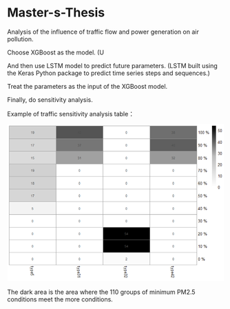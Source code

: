 # Master-s-Thesis
Analysis of the influence of traffic flow and power generation on air pollution.

Choose XGBoost as the model.
(U

And then use LSTM model to predict future parameters.
(LSTM built using the Keras Python package to predict time series steps and sequences.)

Treat the parameters as the input of the XGBoost model.

Finally, do sensitivity analysis.

Example of traffic sensitivity analysis table：

![image](https://github.com/jeff611196/Master-s-Thesis/blob/master/taipei_traffic_pheatmap.png)

The dark area is the area where the 110 groups of minimum PM2.5 conditions meet the more conditions.
